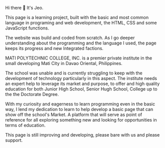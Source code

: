 Hi there 👋 It's Jeo.

This page is a learning project, built with the basic and most common language in programing and web development, the HTML, CSS and some JavaScript functions.

The website was build and coded from scratch. As I go deeper understanding about the programming and the language I used, the page keeps its progress and new Integrated factions. 

MATI POLYTECHNIC COLLEGE, INC. is a premier private institute in the small developing Mati City in Davao Oriental, Philippines.

The school was unable and is currently struggling to keep with the development of technology particularly in this aspect. The institute needs an expert help to leverage its market and purpose, to offer and high quality education for both Junior High School, Senior Hugh School, College up to the the Doctorate Degree.

With my curiosity and eagerness to learn programming even in the basic way, I lend my dedication to learn to help develop a basic page that can show off the school's Market. A platform that will serve as point of reference for all exploring something new and looking for opportunities in terms of education.

This page is still improving and developing, please bare with us and please support.
